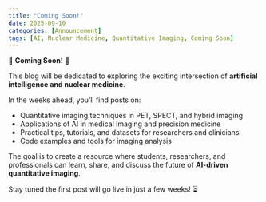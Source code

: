 ```yaml
---
title: "Coming Soon!"
date: 2025-09-10
categories: [Announcement]
tags: [AI, Nuclear Medicine, Quantitative Imaging, Coming Soon]
---
```


🚧 **Coming Soon!** 🚧  

This blog will be dedicated to exploring the exciting intersection of **artificial intelligence and nuclear medicine**.  

In the weeks ahead, you’ll find posts on:  
- Quantitative imaging techniques in PET, SPECT, and hybrid imaging  
- Applications of AI in medical imaging and precision medicine  
- Practical tips, tutorials, and datasets for researchers and clinicians  
- Code examples and tools for imaging analysis  

The goal is to create a resource where students, researchers, and professionals can learn, share, and discuss the future of **AI-driven quantitative imaging**.  

Stay tuned the first post will go live in just a few weeks! ⏳

